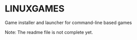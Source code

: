 # LINUXGAMES
Game installer and launcher for command-line based games

Note: The readme file is not complete yet.
